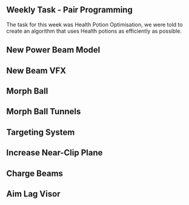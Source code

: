## Weekly Task - Pair Programming

The task for this week was Health Potion Optimisation, we were told to create an algorithm that uses Health potions as efficiently as possible.









## New Power Beam Model

## New Beam VFX

## Morph Ball

## Morph Ball Tunnels

## Targeting System

## Increase Near-Clip Plane

## Charge Beams

## Aim Lag Visor